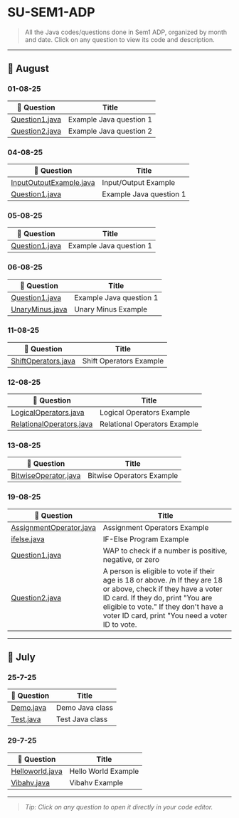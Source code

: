 # SU-SEM1-ADP

> All the Java codes/questions done in Sem1 ADP, organized by month and date. Click on any question to view its code and description.

---

## 📅 August

### 01-08-25
| 📝 Question | Title |
|-------------|-------|
| [Question1.java](./1-8-25/Question1.java) | Example Java question 1 |
| [Question2.java](./1-8-25/Question2.java) | Example Java question 2 |

### 04-08-25
| 📝 Question | Title |
|-------------|-------|
| [InputOutputExample.java](./4-8-25/InputOutputExample.java) | Input/Output Example |
| [Question1.java](./4-8-25/Question1.java) | Example Java question 1 |

### 05-08-25
| 📝 Question | Title |
|-------------|-------|
| [Question1.java](./5-8-25/Question1.java) | Example Java question 1 |

### 06-08-25
| 📝 Question | Title |
|-------------|-------|
| [Question1.java](./6-8-25/Question1.java) | Example Java question 1 |
| [UnaryMinus.java](./6-8-25/UnaryMinus.java) | Unary Minus Example |

### 11-08-25
| 📝 Question | Title |
|-------------|-------|
| [ShiftOperators.java](./11-8-25/ShiftOperators.java) | Shift Operators Example |

### 12-08-25
| 📝 Question | Title |
|-------------|-------|
| [LogicalOperators.java](./12-8-25/LogicalOperators.java) | Logical Operators Example |
| [RelationalOperators.java](./12-8-25/RelationalOperators.java) | Relational Operators Example |

### 13-08-25
| 📝 Question | Title |
|-------------|-------|
| [BitwiseOperator.java](./13-8-25/BitwiseOperator.java) | Bitwise Operators Example |

### 19-08-25
| 📝 Question | Title |
|-------------|-------|
| [AssignmentOperator.java](./19-8-25/AssignmentOperator.java) | Assignment Operators Example |
| [ifelse.java](./19-8-25/iflese.java) | IF-Else Program Example |
| [Question1.java](./19-8-25/Question1.java) | WAP to check if a number is positive, negative, or zero |
| [Question2.java](./19-8-25/Question2.java) |  A person is eligible to vote if their age is 18 or above. /n If they are 18 or above, check if they have a voter ID card. If they do, print "You are eligible to vote." If they don't have a voter ID card, print "You need a voter ID to vote.|
---

## 📅 July

### 25-7-25
| 📝 Question | Title |
|-------------|-------|
| [Demo.java](./July/25-7-25/Demo.java) | Demo Java class |
| [Test.java](./July/25-7-25/Test.java) | Test Java class |

### 29-7-25
| 📝 Question | Title |
|-------------|-------|
| [Helloworld.java](./July/29-7-25/Helloworld.java) | Hello World Example |
| [Vibahv.java](./July/29-7-25/Vibahv.java) | Vibahv Example |

---

> _Tip: Click on any question to open it directly in your code editor._
